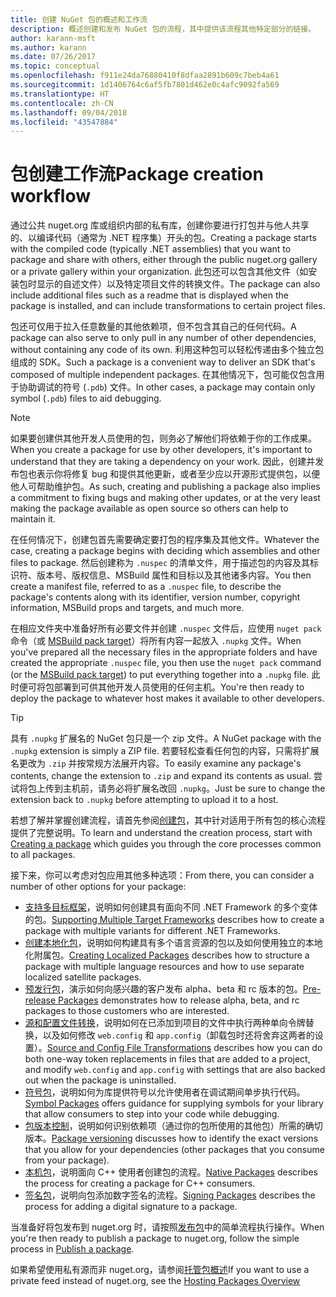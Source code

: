 ```yaml
---
title: 创建 NuGet 包的概述和工作流
description: 概述创建和发布 NuGet 包的流程，其中提供该流程其他特定部分的链接。
author: karann-msft
ms.author: karann
ms.date: 07/26/2017
ms.topic: conceptual
ms.openlocfilehash: f911e24da76880410f8dfaa2891b609c7beb4a61
ms.sourcegitcommit: 1d1406764c6af5fb7801d462e0c4afc9092fa569
ms.translationtype: HT
ms.contentlocale: zh-CN
ms.lasthandoff: 09/04/2018
ms.locfileid: "43547884"
---
```

# <a name="package-creation-workflow"></a><span data-ttu-id="af257-103">包创建工作流</span><span class="sxs-lookup"><span data-stu-id="af257-103">Package creation workflow</span></span>

<span data-ttu-id="af257-104">通过公共 nuget.org 库或组织内部的私有库，创建你要进行打包并与他人共享的、以编译代码（通常为 .NET 程序集）开头的包。</span><span class="sxs-lookup"><span data-stu-id="af257-104">Creating a package starts with the compiled code (typically .NET assemblies) that you want to package and share with others, either through the public nuget.org gallery or a private gallery within your organization.</span></span> <span data-ttu-id="af257-105">此包还可以包含其他文件（如安装包时显示的自述文件）以及特定项目文件的转换文件。</span><span class="sxs-lookup"><span data-stu-id="af257-105">The package can also include additional files such as a readme that is displayed when the package is installed, and can include transformations to certain project files.</span></span>

<span data-ttu-id="af257-106">包还可仅用于拉入任意数量的其他依赖项，但不包含其自己的任何代码。</span><span class="sxs-lookup"><span data-stu-id="af257-106">A package can also serve to only pull in any number of other dependencies, without containing any code of its own.</span></span> <span data-ttu-id="af257-107">利用这种包可以轻松传递由多个独立包组成的 SDK。</span><span class="sxs-lookup"><span data-stu-id="af257-107">Such a package is a convenient way to deliver an SDK that's composed of multiple independent packages.</span></span> <span data-ttu-id="af257-108">在其他情况下，包可能仅包含用于协助调试的符号 (`.pdb`) 文件。</span><span class="sxs-lookup"><span data-stu-id="af257-108">In other cases, a package may contain only symbol (`.pdb`) files to aid debugging.</span></span>

> [!Note]
> <span data-ttu-id="af257-109">如果要创建供其他开发人员使用的包，则务必了解他们将依赖于你的工作成果。</span><span class="sxs-lookup"><span data-stu-id="af257-109">When you create a package for use by other developers, it's important to understand that they are taking a dependency on your work.</span></span> <span data-ttu-id="af257-110">因此，创建并发布包也表示你将修复 bug 和提供其他更新，或者至少应以开源形式提供包，以便他人可帮助维护包。</span><span class="sxs-lookup"><span data-stu-id="af257-110">As such, creating and publishing a package also implies a commitment to fixing bugs and making other updates, or at the very least making the package available as open source so others can help to maintain it.</span></span>

<span data-ttu-id="af257-111">在任何情况下，创建包首先需要确定要打包的程序集及其他文件。</span><span class="sxs-lookup"><span data-stu-id="af257-111">Whatever the case, creating a package begins with deciding which assemblies and other files to package.</span></span> <span data-ttu-id="af257-112">然后创建称为 `.nuspec` 的清单文件，用于描述包的内容及其标识符、版本号、版权信息、MSBuild 属性和目标以及其他诸多内容。</span><span class="sxs-lookup"><span data-stu-id="af257-112">You then create a manifest file, referred to as a `.nuspec` file, to describe the package's contents along with its identifier, version number, copyright information, MSBuild props and targets, and much more.</span></span>

<span data-ttu-id="af257-113">在相应文件夹中准备好所有必要文件并创建 `.nuspec` 文件后，应使用 `nuget pack` 命令（或 [MSBuild pack target](../reference/msbuild-targets.md)）将所有内容一起放入 `.nupkg` 文件。</span><span class="sxs-lookup"><span data-stu-id="af257-113">When you've prepared all the necessary files in the appropriate folders and have created the appropriate `.nuspec` file, you then use the `nuget pack` command (or the [MSBuild pack target](../reference/msbuild-targets.md)) to put everything together into a `.nupkg` file.</span></span> <span data-ttu-id="af257-114">此时便可将包部署到可供其他开发人员使用的任何主机。</span><span class="sxs-lookup"><span data-stu-id="af257-114">You're then ready to deploy the package to whatever host makes it available to other developers.</span></span>

> [!Tip]
> <span data-ttu-id="af257-115">具有 `.nupkg` 扩展名的 NuGet 包只是一个 zip 文件。</span><span class="sxs-lookup"><span data-stu-id="af257-115">A NuGet package with the `.nupkg` extension is simply a ZIP file.</span></span> <span data-ttu-id="af257-116">若要轻松查看任何包的内容，只需将扩展名更改为 `.zip` 并按常规方法展开内容。</span><span class="sxs-lookup"><span data-stu-id="af257-116">To easily examine any package's contents, change the extension to `.zip` and expand its contents as usual.</span></span> <span data-ttu-id="af257-117">尝试将包上传到主机前，请务必将扩展名改回 `.nupkg`。</span><span class="sxs-lookup"><span data-stu-id="af257-117">Just be sure to change the extension back to `.nupkg` before attempting to upload it to a host.</span></span>

<span data-ttu-id="af257-118">若想了解并掌握创建流程，请首先参阅[创建包](../create-packages/creating-a-package.md)，其中针对适用于所有包的核心流程提供了完整说明。</span><span class="sxs-lookup"><span data-stu-id="af257-118">To learn and understand the creation process, start with [Creating a package](../create-packages/creating-a-package.md) which guides you through the core processes common to all packages.</span></span>

<span data-ttu-id="af257-119">接下来，你可以考虑对包应用其他多种选项：</span><span class="sxs-lookup"><span data-stu-id="af257-119">From there, you can consider a number of other options for your package:</span></span>

- <span data-ttu-id="af257-120">[支持多目标框架](../create-packages/supporting-multiple-target-frameworks.md)，说明如何创建具有面向不同 .NET Framework 的多个变体的包。</span><span class="sxs-lookup"><span data-stu-id="af257-120">[Supporting Multiple Target Frameworks](../create-packages/supporting-multiple-target-frameworks.md) describes how to create a package with multiple variants for different .NET Frameworks.</span></span>
- <span data-ttu-id="af257-121">[创建本地化包](../create-packages/creating-localized-packages.md)，说明如何构建具有多个语言资源的包以及如何使用独立的本地化附属包。</span><span class="sxs-lookup"><span data-stu-id="af257-121">[Creating Localized Packages](../create-packages/creating-localized-packages.md) describes how to structure a package with multiple language resources and how to use separate localized satellite packages.</span></span>
- <span data-ttu-id="af257-122">[预发行包](../create-packages/prerelease-packages.md)，演示如何向感兴趣的客户发布 alpha、beta 和 rc 版本的包。</span><span class="sxs-lookup"><span data-stu-id="af257-122">[Pre-release Packages](../create-packages/prerelease-packages.md) demonstrates how to release alpha, beta, and rc packages to those customers who are interested.</span></span>
- <span data-ttu-id="af257-123">[源和配置文件转换](../create-packages/source-and-config-file-transformations.md)，说明如何在已添加到项目的文件中执行两种单向令牌替换，以及如何修改 `web.config` 和 `app.config`（卸载包时还将舍弃这两者的设置）。</span><span class="sxs-lookup"><span data-stu-id="af257-123">[Source and Config File Transformations](../create-packages/source-and-config-file-transformations.md) describes how you can do both one-way token replacements in files that are added to a project, and modify `web.config` and `app.config` with settings that are also backed out when the package is uninstalled.</span></span>
- <span data-ttu-id="af257-124">[符号包](../create-packages/symbol-packages.md)，说明如何为库提供符号以允许使用者在调试期间单步执行代码。</span><span class="sxs-lookup"><span data-stu-id="af257-124">[Symbol Packages](../create-packages/symbol-packages.md) offers guidance for supplying symbols for your library that allow consumers to step into your code while debugging.</span></span>
- <span data-ttu-id="af257-125">[包版本控制](../reference/package-versioning.md)，说明如何识别依赖项（通过你的包所使用的其他包）所需的确切版本。</span><span class="sxs-lookup"><span data-stu-id="af257-125">[Package versioning](../reference/package-versioning.md) discusses how to identify the exact versions that you allow for your dependencies (other packages that you consume from your package).</span></span>
- <span data-ttu-id="af257-126">[本机包](../create-packages/native-packages.md)，说明面向 C++ 使用者创建包的流程。</span><span class="sxs-lookup"><span data-stu-id="af257-126">[Native Packages](../create-packages/native-packages.md) describes the process for creating a package for C++ consumers.</span></span>
- <span data-ttu-id="af257-127">[签名包](../create-packages/sign-a-package.md)，说明向包添加数字签名的流程。</span><span class="sxs-lookup"><span data-stu-id="af257-127">[Signing Packages](../create-packages/sign-a-package.md) describes the process for adding a digital signature to a package.</span></span>

<span data-ttu-id="af257-128">当准备好将包发布到 nuget.org 时，请按照[发布包](../create-packages/publish-a-package.md)中的简单流程执行操作。</span><span class="sxs-lookup"><span data-stu-id="af257-128">When you're then ready to publish a package to nuget.org, follow the simple process in [Publish a package](../create-packages/publish-a-package.md).</span></span>

<span data-ttu-id="af257-129">如果希望使用私有源而非 nuget.org，请参阅[托管包概述](../hosting-packages/overview.md)</span><span class="sxs-lookup"><span data-stu-id="af257-129">If you want to use a private feed instead of nuget.org, see the [Hosting Packages Overview](../hosting-packages/overview.md)</span></span>
